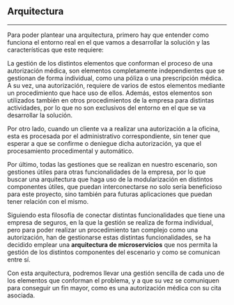 ## Arquitectura

---

Para poder plantear una arquitectura, primero hay que entender como funciona el entorno real en el que vamos a desarrollar la solución y las características que este requiere:

La gestión de los distintos elementos que conforman el proceso de una autorización médica, son elementos completamente independientes que se gestionan de forma individual, como una póliza o una prescripción médica. A su vez, una autorización, requiere de varios de estos elementos mediante un procedimiento que hace uso de ellos. Además, estos elementos son utilizados también en otros procedimientos de la empresa para distintas actividades, por lo que no son exclusivos del entorno en el que se va desarrollar la solución.

Por otro lado, cuando un cliente va a realizar una autorización a la oficina, esta es procesada por el administrativo correspondiente, sin tener que esperar a que se confirme o deniegue dicha autorización, ya que el procesamiento procedimental y automático.

Por último, todas las gestiones que se realizan en nuestro escenario, son gestiones útiles para otras funcionalidades de la empresa, por lo que buscar una arquitectura que haga uso de la modularización en distintos componentes útiles, que puedan interconectarse no solo sería beneficioso para este proyecto, sino también para futuras aplicaciones que puedan tener relación con el mismo.

Siguiendo esta filosofía de conectar distintas funcionalidades que tiene una empresa de seguros, en la que la gestión se realiza de forma individual, pero para poder realizar un procedimiento tan complejo como una autorización, han de gestionarse estas distintas funcionalidades, se ha decidido emplear una **arquitectura de microservicios** que nos permita la gestión de los distintos componentes del escenario y como se comunican entre sí.

Con esta arquitectura, podremos llevar una gestión sencilla de cada uno de los elementos que conforman el problema, y a que su vez se comuniquen para conseguir un fin mayor, como es una autorización médica con su cita asociada.

